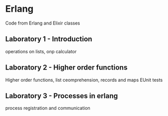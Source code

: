 # Erlang
Code from Erlang and Elixir classes
## Laboratory 1 - Introduction
operations on lists, onp calculator
## Laboratory 2 - Higher order functions
Higher order functions, list ceomprehension, records and maps
EUnit tests
## Laboratory 3 - Processes in erlang
process registration and communication
